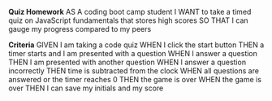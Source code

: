 **Quiz Homework** 
AS A coding boot camp student
I WANT to take a timed quiz on JavaScript fundamentals that stores high scores
SO THAT I can gauge my progress compared to my peers

**Criteria**
GIVEN I am taking a code quiz
WHEN I click the start button
THEN a timer starts and I am presented with a question
WHEN I answer a question
THEN I am presented with another question
WHEN I answer a question incorrectly
THEN time is subtracted from the clock
WHEN all questions are answered or the timer reaches 0
THEN the game is over
WHEN the game is over
THEN I can save my initials and my score
